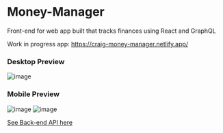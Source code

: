 # Money-Manager

Front-end for web app built that tracks finances using React and GraphQL

Work in progress app: https://craig-money-manager.netlify.app/



### Desktop Preview
![image](https://user-images.githubusercontent.com/41014229/230735085-297652cc-3be5-410b-bcb1-71a0a75cf347.png)

### Mobile Preview

![image](https://user-images.githubusercontent.com/41014229/230735145-3bec6012-64ea-4647-9f40-26b066857e6b.png)
![image](https://user-images.githubusercontent.com/41014229/230735172-dab1532a-07ae-4857-829f-3c6b6aade036.png)


[See Back-end API here](https://github.com/Craig-97/Money-Manager-API)
